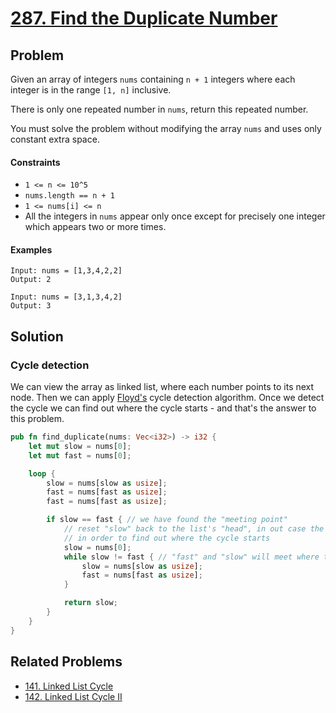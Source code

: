 # [287. Find the Duplicate Number](https://leetcode.com/problems/find-the-duplicate-number/)

## Problem

Given an array of integers `nums` containing `n + 1` integers where each integer
is in the range `[1, n]` inclusive.

There is only one repeated number in `nums`, return this repeated number.

You must solve the problem without modifying the array `nums` and uses only
constant extra space.

#### Constraints

* `1 <= n <= 10^5`
* `nums.length == n + 1`
* `1 <= nums[i] <= n`
* All the integers in `nums` appear only once except for precisely one integer
  which appears two or more times.

#### Examples

```text
Input: nums = [1,3,4,2,2]
Output: 2
```

```text
Input: nums = [3,1,3,4,2]
Output: 3
```

## Solution

### Cycle detection

We can view the array as linked list, where each number points to its next node.
Then we can
apply [Floyd's](https://en.wikipedia.org/wiki/Cycle_detection#Floyd's_tortoise_and_hare)
cycle detection algorithm. Once we detect the cycle we can find out where the
cycle starts - and that's the answer to this problem.

```rust
pub fn find_duplicate(nums: Vec<i32>) -> i32 {
    let mut slow = nums[0];
    let mut fast = nums[0];

    loop {
        slow = nums[slow as usize];
        fast = nums[fast as usize];
        fast = nums[fast as usize];

        if slow == fast { // we have found the "meeting point"
            // reset "slow" back to the list's "head", in out case the 0th index
            // in order to find out where the cycle starts
            slow = nums[0];
            while slow != fast { // "fast" and "slow" will meet where the cycle starts
                slow = nums[slow as usize];
                fast = nums[fast as usize];
            }

            return slow;
        }
    }
}
```

## Related Problems

* [141. Linked List Cycle](/leetcode/100%20-%20199/141%20-%20Linked%20List%20Cycle.md)
* [142. Linked List Cycle II](/leetcode/100%20-%20199/142%20-%20Linked%20List%20Cycle%20II.md)
